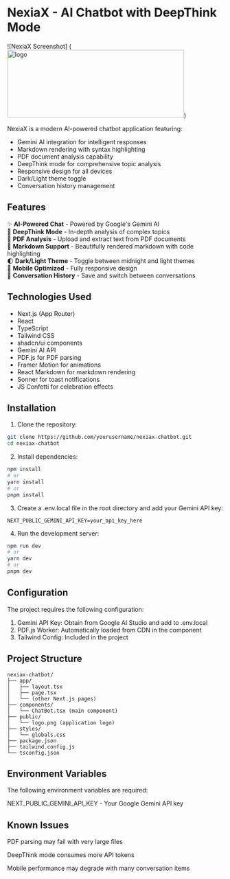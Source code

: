 # NexiaX - AI Chatbot with DeepThink Mode

![NexiaX Screenshot]
(<img width="412" height="158" alt="logo" src="https://github.com/user-attachments/assets/3cd7e901-9a83-4d98-bee4-6ae93ec4f9df" />)

NexiaX is a modern AI-powered chatbot application featuring:
- Gemini AI integration for intelligent responses
- Markdown rendering with syntax highlighting
- PDF document analysis capability
- DeepThink mode for comprehensive topic analysis
- Responsive design for all devices
- Dark/Light theme toggle
- Conversation history management

## Features

✨ **AI-Powered Chat** - Powered by Google's Gemini AI  
🧠 **DeepThink Mode** - In-depth analysis of complex topics  
📄 **PDF Analysis** - Upload and extract text from PDF documents  
📝 **Markdown Support** - Beautifully rendered markdown with code highlighting  
🌓 **Dark/Light Theme** - Toggle between midnight and light themes  
📱 **Mobile Optimized** - Fully responsive design  
💬 **Conversation History** - Save and switch between conversations  

## Technologies Used

- Next.js (App Router)
- React
- TypeScript
- Tailwind CSS
- shadcn/ui components
- Gemini AI API
- PDF.js for PDF parsing
- Framer Motion for animations
- React Markdown for markdown rendering
- Sonner for toast notifications
- JS Confetti for celebration effects

## Installation

1. Clone the repository:
```bash
git clone https://github.com/yourusername/nexiax-chatbot.git
cd nexiax-chatbot
```
2. Install dependencies:
```bash
npm install
# or
yarn install
# or
pnpm install
```
3. Create a .env.local file in the root directory and add your Gemini API key:
```env
NEXT_PUBLIC_GEMINI_API_KEY=your_api_key_here
```
4. Run the development server:
```bash
npm run dev
# or
yarn dev
# or
pnpm dev
```

## Configuration
The project requires the following configuration:

  1. Gemini API Key: Obtain from Google AI Studio and add to .env.local
  2. PDF.js Worker: Automatically loaded from CDN in the component
  3. Tailwind Config: Included in the project

## Project Structure
```text
nexiax-chatbot/
├── app/
│   ├── layout.tsx
│   ├── page.tsx
│   └── (other Next.js pages)
├── components/
│   └── ChatBot.tsx (main component)
├── public/
│   └── logo.png (application logo)
├── styles/
│   └── globals.css
├── package.json
├── tailwind.config.js
└── tsconfig.json
```
## Environment Variables
The following environment variables are required:

  NEXT_PUBLIC_GEMINI_API_KEY - Your Google Gemini API key

## Known Issues
PDF parsing may fail with very large files

DeepThink mode consumes more API tokens

Mobile performance may degrade with many conversation items
